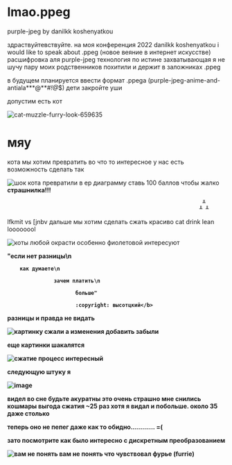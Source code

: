 # lmao.ppeg
purple-jpeg by danilkk koshenyatkou

здраствуйтевствуйте. на моя конференция 2022 danilkk koshenyatkou
i would like to speak about .ppeg (новое веяние в интернет искусстве)
расшифровка аля purple-jpeg
технология по истине захватывающая 
я не шучу
пару моих родственников похитили и держит в заложниках .ppeg

в будущем планируется ввести формат .ppega (purple-jpeg-anime-and-antiala***@**#*!@*$)
дети закройте уши

допустим есть кот

![cat-muzzle-furry-look-659635](https://user-images.githubusercontent.com/34377854/206655653-2e841903-2e0a-4fbc-b76e-07cec0021125.jpg)
<h1>мяу</h1>
кота мы хотим превратить во что то интересное
у нас есть возможность сделать так

![шок кота превратили в ер диаграмму ставь 100 баллов чтобы жалко](https://user-images.githubusercontent.com/34377854/206655954-6e679d49-5807-48f3-b244-a58d47173750.JPG)
                                                                  <b>страшнилка!!!</b>
                                                                  
                                                                   ╨
                                                                  ╨ ╨
lfkmit vs [jnbv дальше мы хотим сделать сжать красиво
cat drink lean loooooool

![коты любой окрасти особенно фиолетовой интересуют](https://user-images.githubusercontent.com/34377854/206656233-10a0b708-ea43-4875-91f5-092471c18637.JPG)


<b>"если нет разницы\n

        как думаете\n
        
                   зачем платить\n 
                   
                          больше" 
                          
                          :copyright: высотцкий</b>



разницы и правда не видать

![картинку сжали а изменения добавить забыли](https://user-images.githubusercontent.com/34377854/206656397-b3772bbd-5ffb-4682-9d92-ed263eff4f87.JPG)

еще картинки шакалятся

![сжатие процесс интересный](https://user-images.githubusercontent.com/34377854/206656410-096faa88-428a-467f-87a9-45bc712f2d22.JPG)


следующую штуку я 

![image](https://user-images.githubusercontent.com/34377854/206656482-ef8c0488-e337-4084-98dc-7b2edbab26de.png)

видел во сне будьте акуратны это очень страшно мне снились кошмары
выгода сжатия ~25 раз
хотя я видал и побольше. около 35 даже столько



теперь оно не пепег
даже как то обидно............ =(

зато посмотрите как было интересно с дискретным преобразованием 

![вам не понять](https://user-images.githubusercontent.com/34377854/206915981-a3146642-0261-47e8-bc68-2e681b5d88e8.JPG)
вам не понять что чувствовал фурье (furrie)
